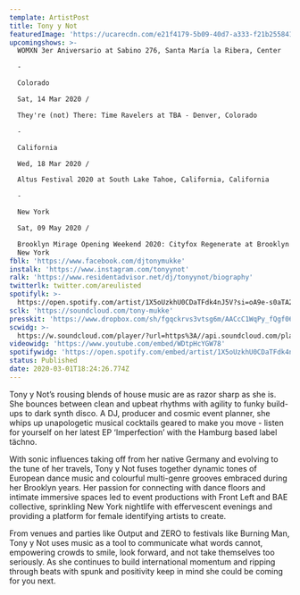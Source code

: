 ```yaml
---
template: ArtistPost
title: Tony y Not
featuredImage: 'https://ucarecdn.com/e21f4179-5b09-40d7-a333-f21b255841db/'
upcomingshows: >-
  WOMXN 3er Aniversario at Sabino 276, Santa María la Ribera, Center

  -

  Colorado

  Sat, 14 Mar 2020 /

  They're (not) There: Time Ravelers at TBA - Denver, Colorado

  -

  California

  Wed, 18 Mar 2020 /

  Altus Festival 2020 at South Lake Tahoe, California, California

  -

  New York

  Sat, 09 May 2020 /

  Brooklyn Mirage Opening Weekend 2020: Cityfox Regenerate at Brooklyn Mirage,
  New York
fblk: 'https://www.facebook.com/djtonymukke'
instalk: 'https://www.instagram.com/tonyynot'
ralk: 'https://www.residentadvisor.net/dj/tonyynot/biography'
twitterlk: twitter.com/areulisted
spotifylk: >-
  https://open.spotify.com/artist/1X5oUzkhU0CDaTFdk4nJ5V?si=oA9e-s0aTA2ShpTAekZiEg
sclk: 'https://soundcloud.com/tony-mukke'
presskit: 'https://www.dropbox.com/sh/fgqckrvs3vtsg6m/AACcC1WqPy_fQgf06lpkNXw-a?dl=0'
scwidg: >-
  https://w.soundcloud.com/player/?url=https%3A//api.soundcloud.com/playlists/476493597&color=%23ff5500&auto_play=false&hide_related=false&show_comments=true&show_user=true&show_reposts=false&show_teaser=true&visual=true
videowidg: 'https://www.youtube.com/embed/WDtpHcYGW78'
spotifywidg: 'https://open.spotify.com/embed/artist/1X5oUzkhU0CDaTFdk4nJ5V'
status: Published
date: 2020-03-01T18:24:26.774Z
---
```

Tony y Not’s rousing blends of house music are as razor sharp as she is. She bounces between clean and upbeat rhythms with agility to funky build-ups to dark synth disco. A DJ, producer and cosmic event planner, she whips up unapologetic musical cocktails geared to make you move - listen for yourself on her latest EP ‘Imperfection’ with the Hamburg based label tächno.

With sonic influences taking off from her native Germany and evolving to the tune of her travels, Tony y Not fuses together dynamic tones of European dance music and colourful multi-genre grooves embraced during her Brooklyn years. Her passion for connecting with dance floors and intimate immersive spaces led to event productions with Front Left and BAE collective, sprinkling New York nightlife with effervescent evenings and providing a platform for female identifying artists to create.

From venues and parties like Output and ZERO to festivals like Burning Man, Tony y Not uses music as a tool to communicate what words cannot, empowering crowds to smile, look forward, and not take themselves too seriously. As she continues to build international momentum and ripping through beats with spunk and positivity keep in mind she could be coming for you next.
